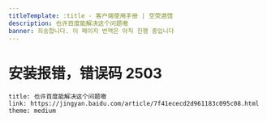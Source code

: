 ```yaml
---
titleTemplate: :title - 客户端使用手册 | 空荧酒馆
description: 也许百度能解决这个问题嗷
banner: 죄송합니다. 이 페이지 번역은 아직 진행 중입니다
---
```


[文：安装报错，错误码2503]: # 'https://support.qq.com/products/321980/faqs/97117'

# 安装报错，错误码 2503

```card
title: 也许百度能解决这个问题嗷
link: https://jingyan.baidu.com/article/7f41ececd2d961183c095c08.html
theme: medium
```
